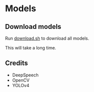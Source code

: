 # Models

## Download models

Run [download.sh](download.sh) to download all models.

This will take a long time.


## Credits

* DeepSpeech
* OpenCV
* YOLOv4

